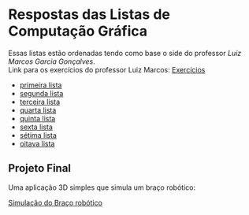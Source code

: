 # Respostas das Listas de Computação Gráfica

Essas listas estão ordenadas tendo como base o side do professor _Luiz Marcos Garcia Gonçalves_.  
Link para os exercícios do professor Luiz Marcos: [Exercícios](https://www.dca.ufrn.br/~lmarcos/courses/compgraf/exercicios/)

- [primeira lista](listas/1_lista)
- [segunda lista](listas/2_lista)
- [terceira lista](listas/3_lista)
- [quarta lista](listas/4_lista)
- [quinta lista](listas/5_lista)
- [sexta lista](listas/6_lista)
- [sétima lista](listas/7_lista)
- [oitava lista](listas/8_lista)
  
## Projeto Final

Uma aplicação 3D simples que simula um braço robótico:

[Simulação do Braço robótico](projeto_final_computacao_grafica_ufrn/)